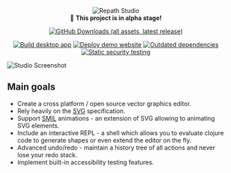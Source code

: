 <div align="center">

![Repath Studio](https://repath.studio/assets/images/banner.png)
<br>
 :construction: **This project is in alpha stage!**

[![GitHub Downloads (all assets, latest release)](https://img.shields.io/github/downloads/re-path/studio/latest/total?style=for-the-badge)](https://github.com/re-path/studio/releases/latest/)

[![Build desktop app](https://github.com/re-path/studio/actions/workflows/studio.yml/badge.svg)](https://github.com/re-path/studio/actions/workflows/studio.yml)
[![Deploy demo website](https://github.com/re-path/studio/actions/workflows/demo.yml/badge.svg)](https://github.com/re-path/studio/actions/workflows/demo.yml)
[![Outdated dependencies](https://github.com/re-path/studio/actions/workflows/dependencies.yml/badge.svg)](https://github.com/re-path/studio/actions/workflows/dependencies.yml)
[![Static security testing](https://github.com/re-path/studio/actions/workflows/clj-holmes.yml/badge.svg)](https://github.com/re-path/studio/actions/workflows/clj-holmes.yml)

</div>

![Studio Screenshot](https://repath.studio/assets/images/studio.png)

## Main goals

- Create a cross platform / open source vector graphics editor.
- Rely heavily on the [SVG](https://developer.mozilla.org/en-US/docs/Web/SVG) specification.
- Support [SMIL](https://developer.mozilla.org/en-US/docs/Web/SVG/SVG_animation_with_SMIL) animations - an extension of SVG allowing to animating SVG elements.
- Include an interactive REPL - a shell which allows you to evaluate clojure code to generate shapes or even extend the editor on the fly.
- Advanced undo/redo - maintain a history tree of all actions and never lose your redo stack.
- Implement built-in accessibility testing features.
